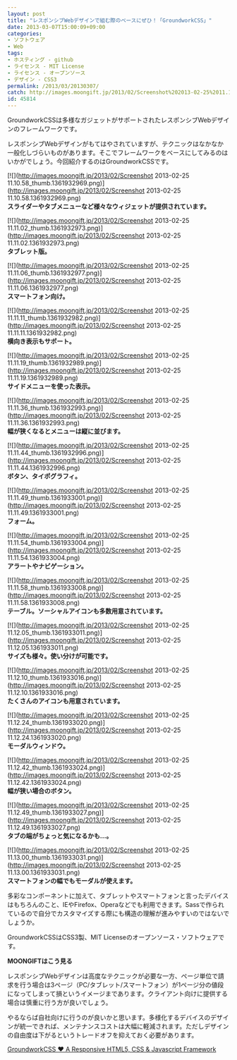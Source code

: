 ```yaml
---
layout: post
title: "レスポンシブWebデザインで組む際のベースにぜひ！「GroundworkCSS」"
date: 2013-03-07T15:00:09+09:00
categories:
- ソフトウェア
- Web
tags: 
- ホスティング - github
- ライセンス - MIT License
- ライセンス - オープンソース
- デザイン - CSS3
permalink: /2013/03/20130307/
catch: http://images.moongift.jp/2013/02/Screenshot%202013-02-25%2011.11.54_thumb.1361933004.png
id: 45814
---
```

GroundworkCSSは多様なガジェットがサポートされたレスポンシブWebデザインのフレームワークです。

  
  

レスポンシブWebデザインがもてはやされていますが、テクニックはなかなか一般化しづらいものがあります。そこでフレームワークをベースにしてみるのはいかがでしょう。今回紹介するのはGroundworkCSSです。

  

[![](http://images.moongift.jp/2013/02/Screenshot 2013-02-25 11.10.58_thumb.1361932969.png)](http://images.moongift.jp/2013/02/Screenshot 2013-02-25 11.10.58.1361932969.png)  
**スライダーやタブメニューなど様々なウィジェットが提供されています。**

  

[![](http://images.moongift.jp/2013/02/Screenshot 2013-02-25 11.11.02_thumb.1361932973.png)](http://images.moongift.jp/2013/02/Screenshot 2013-02-25 11.11.02.1361932973.png)  
**タブレット版。**

  

[![](http://images.moongift.jp/2013/02/Screenshot 2013-02-25 11.11.06_thumb.1361932977.png)](http://images.moongift.jp/2013/02/Screenshot 2013-02-25 11.11.06.1361932977.png)  
**スマートフォン向け。**

  

[![](http://images.moongift.jp/2013/02/Screenshot 2013-02-25 11.11.11_thumb.1361932982.png)](http://images.moongift.jp/2013/02/Screenshot 2013-02-25 11.11.11.1361932982.png)  
**横向き表示もサポート。**

  

[![](http://images.moongift.jp/2013/02/Screenshot 2013-02-25 11.11.19_thumb.1361932989.png)](http://images.moongift.jp/2013/02/Screenshot 2013-02-25 11.11.19.1361932989.png)  
**サイドメニューを使った表示。**

  

[![](http://images.moongift.jp/2013/02/Screenshot 2013-02-25 11.11.36_thumb.1361932993.png)](http://images.moongift.jp/2013/02/Screenshot 2013-02-25 11.11.36.1361932993.png)  
**幅が狭くなるとメニューは縦に並びます。**

  

[![](http://images.moongift.jp/2013/02/Screenshot 2013-02-25 11.11.44_thumb.1361932996.png)](http://images.moongift.jp/2013/02/Screenshot 2013-02-25 11.11.44.1361932996.png)  
**ボタン、タイポグラフィ。**

  

[![](http://images.moongift.jp/2013/02/Screenshot 2013-02-25 11.11.49_thumb.1361933001.png)](http://images.moongift.jp/2013/02/Screenshot 2013-02-25 11.11.49.1361933001.png)  
**フォーム。**

  

[![](http://images.moongift.jp/2013/02/Screenshot 2013-02-25 11.11.54_thumb.1361933004.png)](http://images.moongift.jp/2013/02/Screenshot 2013-02-25 11.11.54.1361933004.png)  
**アラートやナビゲーション。**

  

[![](http://images.moongift.jp/2013/02/Screenshot 2013-02-25 11.11.58_thumb.1361933008.png)](http://images.moongift.jp/2013/02/Screenshot 2013-02-25 11.11.58.1361933008.png)  
**テーブル。ソーシャルアイコンも多数用意されています。**

  

[![](http://images.moongift.jp/2013/02/Screenshot 2013-02-25 11.12.05_thumb.1361933011.png)](http://images.moongift.jp/2013/02/Screenshot 2013-02-25 11.12.05.1361933011.png)  
**サイズも様々。使い分けが可能です。**

  

[![](http://images.moongift.jp/2013/02/Screenshot 2013-02-25 11.12.10_thumb.1361933016.png)](http://images.moongift.jp/2013/02/Screenshot 2013-02-25 11.12.10.1361933016.png)  
**たくさんのアイコンも用意されています。**

  

[![](http://images.moongift.jp/2013/02/Screenshot 2013-02-25 11.12.24_thumb.1361933020.png)](http://images.moongift.jp/2013/02/Screenshot 2013-02-25 11.12.24.1361933020.png)  
**モーダルウィンドウ。**

  

[![](http://images.moongift.jp/2013/02/Screenshot 2013-02-25 11.12.42_thumb.1361933024.png)](http://images.moongift.jp/2013/02/Screenshot 2013-02-25 11.12.42.1361933024.png)  
**幅が狭い場合のボタン。**

  

[![](http://images.moongift.jp/2013/02/Screenshot 2013-02-25 11.12.49_thumb.1361933027.png)](http://images.moongift.jp/2013/02/Screenshot 2013-02-25 11.12.49.1361933027.png)  
**タブの端がちょっと気になるかも…。**

  

[![](http://images.moongift.jp/2013/02/Screenshot 2013-02-25 11.13.00_thumb.1361933031.png)](http://images.moongift.jp/2013/02/Screenshot 2013-02-25 11.13.00.1361933031.png)  
**スマートフォンの幅でもモーダルが使えます。**

  

多彩なコンポーネントに加えて、タブレットやスマートフォンと言ったデバイスはもちろんのこと、IEやFirefox、Operaなどでも利用できます。Sassで作られているので自分でカスタマイズする際にも構造の理解が進みやすいのではないでしょうか。

  

GroundworkCSSはCSS3製、MIT Licenseのオープンソース・ソフトウェアです。

  
  
  

**MOONGIFTはこう見る**

  

レスポンシブWebデザインは高度なテクニックが必要な一方、ページ単位で請求を行う場合は3ページ（PC/タブレット/スマートフォン）が1ページ分の値段になってしまって損というイメージまであります。クライアント向けに提供する場合は慎重に行う方が良いでしょう。

  

やるならば自社向けに行うのが良いかと思います。多様化するデバイスのデザインが統一できれば、メンテナンスコストは大幅に軽減されます。ただしデザインの自由度は下がるというトレードオフを抑えておく必要があります。

  

[GroundworkCSS ♥ A Responsive HTML5, CSS & Javascript Framework](http://groundwork.sidereel.com/?url=home)

  

